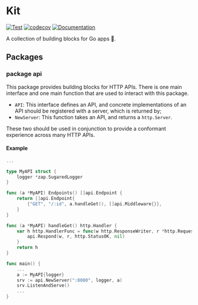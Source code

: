 # Kit
[![Test](https://github.com/dlmiddlecote/kit/workflows/Test/badge.svg)](https://github.com/dlmiddlecote/kit/actions?query=workflow%3ATest)
[![codecov](https://codecov.io/gh/dlmiddlecote/kit/branch/master/graph/badge.svg)](https://codecov.io/gh/dlmiddlecote/kit)
[![Documentation](https://godoc.org/github.com/dlmiddlecote/kit?status.svg)](http://godoc.org/github.com/dlmiddlecote/kit)

A collection of building blocks for Go apps 🧱.

## Packages

### package api

This package provides building blocks for HTTP APIs. There is one main interface and one main function that are used
to interact with this package.

- `API`: This interface defines an API, and concrete implementations of an API should be registered with a server, which is returned by;
- `NewServer`: This function takes an API, and returns a `http.Server`.

These two should be used in conjunction to provide a conformant experience across many HTTP APIs.

#### Example

```go
...

type MyAPI struct {
    logger *zap.SugaredLogger
}

func (a *MyAPI) Endpoints() []api.Endpoint {
    return []api.Endpoint{
        {"GET", "/:id", a.handleGet(), []api.Middleware{}},
    }
}

func (a *MyAPI) handleGet() http.Handler {
    var h http.HandlerFunc = func(w http.ResponseWriter, r *http.Request) {
        api.Respond(w, r, http.StatusOK, nil)
    }
    return h
}

func main() {
    ...
    a := MyAPI{logger}
    srv := api.NewServer(":8080", logger, a)
    srv.ListenAndServe()
    ...
}
```
